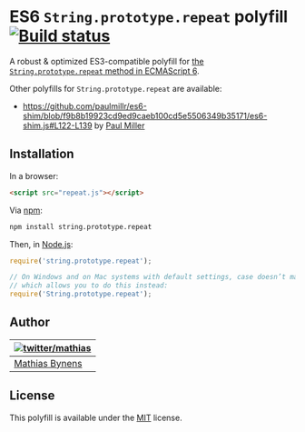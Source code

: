 # ES6 `String.prototype.repeat` polyfill [![Build status](https://travis-ci.org/mathiasbynens/String.prototype.repeat.png?branch=master)](https://travis-ci.org/mathiasbynens/String.prototype.repeat)

A robust & optimized ES3-compatible polyfill for [the `String.prototype.repeat` method in ECMAScript 6](http://people.mozilla.org/~jorendorff/es6-draft.html#sec-string.prototype.repeat).

Other polyfills for `String.prototype.repeat` are available:

* <https://github.com/paulmillr/es6-shim/blob/f9b8b19923cd9ed9caeb100cd5e5506349b35171/es6-shim.js#L122-L139> by [Paul Miller](http://paulmillr.com/)

## Installation

In a browser:

```html
<script src="repeat.js"></script>
```

Via [npm](http://npmjs.org/):

```bash
npm install string.prototype.repeat
```

Then, in [Node.js](http://nodejs.org/):

```js
require('string.prototype.repeat');

// On Windows and on Mac systems with default settings, case doesn’t matter,
// which allows you to do this instead:
require('String.prototype.repeat');
```

## Author

| [![twitter/mathias](http://gravatar.com/avatar/24e08a9ea84deb17ae121074d0f17125?s=70)](http://twitter.com/mathias "Follow @mathias on Twitter") |
|---|
| [Mathias Bynens](http://mathiasbynens.be/) |

## License

This polyfill is available under the [MIT](http://mths.be/mit) license.
